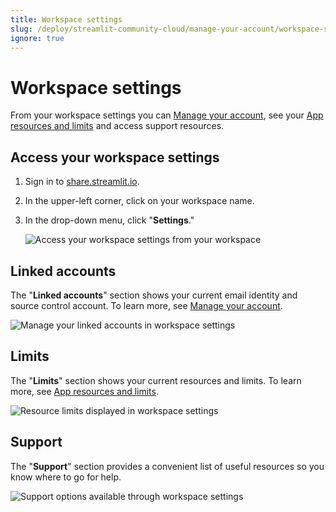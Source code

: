 ```yaml
---
title: Workspace settings
slug: /deploy/streamlit-community-cloud/manage-your-account/workspace-settings
ignore: true
---
```


# Workspace settings

From your workspace settings you can [Manage your account](/deploy/streamlit-community-cloud/manage-your-account), see your [App resources and limits](/deploy/streamlit-community-cloud/manage-your-app#app-resources-and-limits) and access support resources.

## Access your workspace settings

1. Sign in to <a href="https://share.streamlit.io" target="_blank">share.streamlit.io</a>.
1. In the upper-left corner, click on your workspace name.
1. In the drop-down menu, click "**Settings**."

   ![Access your workspace settings from your workspace](/images/streamlit-community-cloud/account-settings-header.png)

## Linked accounts

The "**Linked accounts**" section shows your current email identity and source control account. To learn more, see [Manage your account](/deploy/streamlit-community-cloud/manage-your-account).

![Manage your linked accounts in workspace settings](/images/streamlit-community-cloud/workspace-settings-linked-accounts.png)

## Limits

The "**Limits**" section shows your current resources and limits. To learn more, see [App resources and limits](/deploy/streamlit-community-cloud/manage-your-app#app-resources-and-limits).

![Resource limits displayed in workspace settings](/images/streamlit-community-cloud/workspace-settings-limits.png)

## Support

The "**Support**" section provides a convenient list of useful resources so you know where to go for help.

![Support options available through workspace settings](/images/streamlit-community-cloud/workspace-settings-support.png)
